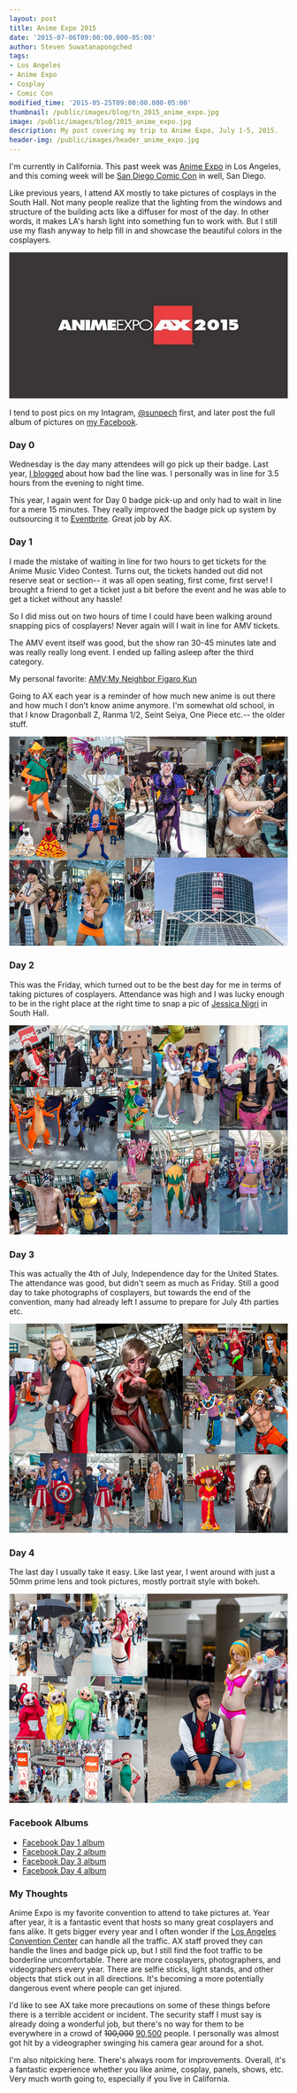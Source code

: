 ```yaml
---
layout: post
title: Anime Expo 2015
date: '2015-07-06T09:00:00.000-05:00'
author: Steven Suwatanapongched
tags:
- Los Angeles
- Anime Expo
- Cosplay
- Comic Con
modified_time: '2015-05-25T09:00:00.000-05:00'
thumbnail: /public/images/blog/tn_2015_anime_expo.jpg
image: /public/images/blog/2015_anime_expo.jpg
description: My post covering my trip to Anime Expo, July 1-5, 2015.
header-img: /public/images/header_anime_expo.jpg
---
```


I'm currently in California. This past week was [Anime Expo](http://www.anime-expo.org/) in Los Angeles, and this coming week will be [San Diego Comic Con](http://www.comic-con.org/cci) in well, San Diego.

Like previous years, I attend AX mostly to take pictures of cosplays in the South Hall. Not many people realize that the lighting from the windows and structure of the building acts like a diffuser for most of the day. In other words, it makes LA's harsh light into something fun to work with. But I still use my flash anyway to help fill in and showcase the beautiful colors in the cosplayers.

![Anime Expo 2015](/public/images/blog/2015_anime_expo.jpg)

I tend to post pics on my Intagram, [@sunpech](http://instagram.com/sunpech) first, and later post the full album of pictures on [my Facebook](http://facebook.com/sunpechphotography).

### Day 0

Wednesday is the day many attendees will go pick up their badge. Last year, [I blogged](/2014/07/anime-expo-2014/) about how bad the line was. I personally was in line for 3.5 hours from the evening to night time.

This year, I again went for Day 0 badge pick-up and only had to wait in line for a mere 15 minutes. They really improved the badge pick up system by outsourcing it to [Eventbrite](https://www.eventbrite.com/). Great job by AX.

### Day 1

I made the mistake of waiting in line for two hours to get tickets for the Anime Music Video Contest. Turns out, the tickets handed out did not reserve seat or section-- it was all open seating, first come, first serve! I brought a friend to get a ticket just a bit before the event and he was able to get a ticket without any hassle!

So I did miss out on two hours of time I could have been walking around snapping pics of cosplayers! Never again will I wait in line for AMV tickets.

The AMV event itself was good, but the show ran 30-45 minutes late and was really really long event. I ended up falling asleep after the third category.

My personal favorite: [AMV:My Neighbor Figaro Kun](https://youtu.be/qgoSJRt0Cuc)

Going to AX each year is a reminder of how much new anime is out there and how much I don't know anime anymore. I'm somewhat old school, in that I know Dragonball Z, Ranma 1/2, Seint Seiya, One Piece etc.-- the older stuff.

![Anime Expo 2015 - Day 1 collage](/public/images/blog/2015_anime_expo_day_01.jpg)

### Day 2

This was the Friday, which turned out to be the best day for me in terms of taking pictures of cosplayers. Attendance was high and I was lucky enough to be in the right place at the right time to snap a pic of [Jessica Nigri](https://www.facebook.com/OfficialJessicaNigri) in South Hall.

![Anime Expo 2015 - Day 2 collage](/public/images/blog/2015_anime_expo_day_02.jpg)

### Day 3

This was actually the 4th of July, Independence day for the United States. The attendance was good, but didn't seem as much as Friday. Still a good day to take photographs of cosplayers, but towards the end of the convention, many had already left I assume to prepare for July 4th parties etc.

![Anime Expo 2015 - Day 3 collage](/public/images/blog/2015_anime_expo_day_03.jpg)

### Day 4

The last day I usually take it easy. Like last year, I went around with just a 50mm prime lens and took pictures, mostly portrait style with bokeh.

![Anime Expo 2015 - Day 4 collage](/public/images/blog/2015_anime_expo_day_04.jpg)

### Facebook Albums

* [Facebook Day 1 album](https://www.facebook.com/media/set/?set=a.911783278886697.1073741885.408588035872893&type=3)
* [Facebook Day 2 album](https://www.facebook.com/media/set/?set=a.912810192117339.1073741886.408588035872893&type=3)
* [Facebook Day 3 album](https://www.facebook.com/media/set/?set=a.912818425449849.1073741887.408588035872893&type=3)
* [Facebook Day 4 album](https://www.facebook.com/media/set/?set=a.913188475412844.1073741888.408588035872893&type=3)

### My Thoughts

Anime Expo is my favorite convention to attend to take pictures at. Year after year, it is a fantastic event that hosts so many great cosplayers and fans alike. It gets bigger every year and I often wonder if the [Los Angeles Convention Center](http://www.lacclink.com/) can handle all the traffic. AX staff proved they can handle the lines and badge pick up, but I still find the foot traffic to be borderline uncomfortable. There are more cosplayers, photographers, and videographers every year. There are selfie sticks, light stands, and other objects that stick out in all directions. It's becoming a more potentially dangerous event where people can get injured.

I'd like to see AX take more precautions on some of these things before there is a terrible accident or incident. The security staff I must say is already doing a wonderful job, but there's no way for them to be everywhere in a crowd of <strike>100,000</strike> [90,500](http://www.anime-expo.org/24th-annual-anime-expo-ax-breaks-attendance-records/) people. I personally was almost got hit by a videographer swinging his camera gear around for a shot.

I'm also nitpicking here. There's always room for improvements. Overall, it's a fantastic experience whether you like anime, cosplay, panels, shows, etc. Very much worth going to, especially if you live in California.
